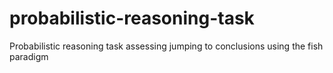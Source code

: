 # probabilistic-reasoning-task
Probabilistic reasoning task assessing jumping to conclusions using the fish paradigm
